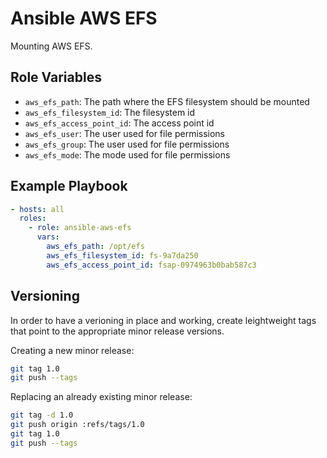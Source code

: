 Ansible AWS EFS
===============

Mounting AWS EFS.

## Role Variables

- `aws_efs_path`: The path where the EFS filesystem should be mounted
- `aws_efs_filesystem_id`: The filesystem id
- `aws_efs_access_point_id`: The access point id
- `aws_efs_user`: The user used for file permissions
- `aws_efs_group`: The user used for file permissions
- `aws_efs_mode`: The mode used for file permissions

## Example Playbook

```yaml
- hosts: all
  roles:
    - role: ansible-aws-efs
      vars:
        aws_efs_path: /opt/efs
        aws_efs_filesystem_id: fs-9a7da250
        aws_efs_access_point_id: fsap-0974963b0bab587c3
```

## Versioning

In order to have a verioning in place and working, create leightweight tags that point to the appropriate minor release versions.

Creating a new minor release:

```bash
git tag 1.0
git push --tags
```

Replacing an already existing minor release:

```bash
git tag -d 1.0
git push origin :refs/tags/1.0
git tag 1.0
git push --tags
```
